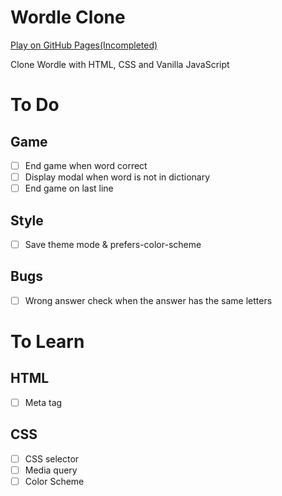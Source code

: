 # Wordle Clone
[Play on GitHub Pages(Incompleted)](https://thkim7527.github.io/WordleClone/)

Clone Wordle with HTML, CSS and Vanilla JavaScript


# To Do
## Game
- [ ] End game when word correct
- [ ] Display modal when word is not in dictionary
- [ ] End game on last line
<!--
- [x] JavaScript
- [x] JavaScript - end of body vs. defer
- [x] Check answer by row
- [x] Enter and delete
- [x] Separate CSS and JavaScript files
- [x] Check word in dictionary
-->

## Style
- [ ] Save theme mode & prefers-color-scheme
<!--
- [x] Board align in body
- [x] Text align in block
- [x] More beautiful font
- [x] Dark theme
- [x] Dark theme button
- [x] Animation on toggle dark theme
- [x] Change dark theme by change style link tag
- [x] Show checked answer by CSS class
-->

## Bugs
- [ ] Wrong answer check when the answer has the same letters
<!--
- [x] Enter on keypress event
- [x] Blocks of last row are not checked
-->

# To Learn
## HTML
- [ ] Meta tag

## CSS
- [ ] CSS selector
- [ ] Media query
- [ ] Color Scheme